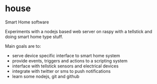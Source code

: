 # house
Smart Home software

Experiments with a nodejs based web server on raspy with a tellstick and
doing smart home type stuff.

Main goals are to:
 - serve device specific interface to smart home system
 - provide events, triggers and actions to a scripting system
 - interface with tellstick sensors and electrical devices
 - integrate with twitter or sms to push notifications
 - learn some nodejs, git and github


